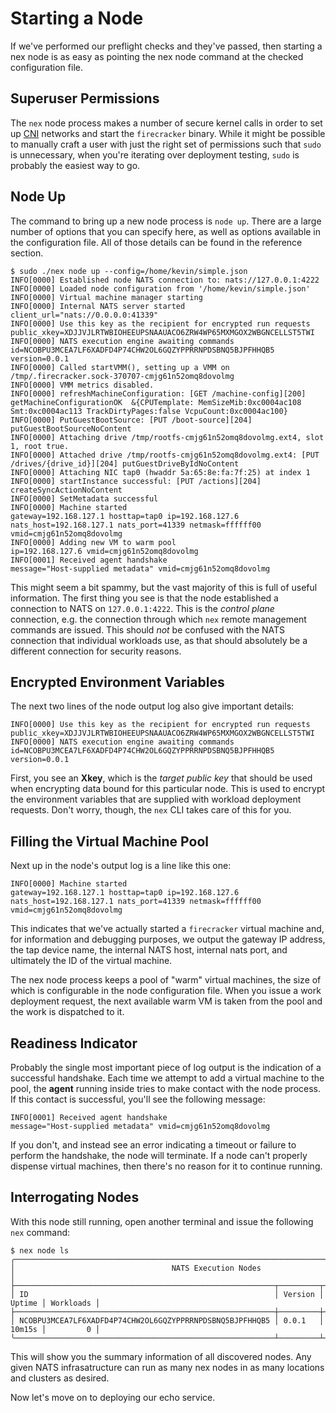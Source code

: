 # Starting a Node
If we've performed our preflight checks and they've passed, then starting a nex node is as easy as pointing the nex node command at the checked configuration file.

## Superuser Permissions
The `nex` node process makes a number of secure kernel calls in order to set up [CNI]() networks and start the `firecracker` binary. While it might be possible to manually craft a user with just the right set of permissions such that `sudo` is unnecessary, when you're iterating over deployment testing, `sudo` is probably the easiest way to go.


## Node Up
The command to bring up a new node process is `node up`. There are a large number of options that you can specify here, as well as options available in the configuration file. All of those details can be found in the reference section.

```
$ sudo ./nex node up --config=/home/kevin/simple.json
INFO[0000] Established node NATS connection to: nats://127.0.0.1:4222 
INFO[0000] Loaded node configuration from '/home/kevin/simple.json' 
INFO[0000] Virtual machine manager starting             
INFO[0000] Internal NATS server started                  client_url="nats://0.0.0.0:41339"
INFO[0000] Use this key as the recipient for encrypted run requests  public_xkey=XDJJVJLRTWBIOHEEUPSNAAUACO6ZRW4WP65MXMGOX2WBGNCELLST5TWI
INFO[0000] NATS execution engine awaiting commands       id=NCOBPU3MCEA7LF6XADFD4P74CHW2OL6GQZYPPRRNPDSBNQ5BJPFHHQB5 version=0.0.1
INFO[0000] Called startVMM(), setting up a VMM on /tmp/.firecracker.sock-370707-cmjg61n52omq8dovolmg 
INFO[0000] VMM metrics disabled.                        
INFO[0000] refreshMachineConfiguration: [GET /machine-config][200] getMachineConfigurationOK  &{CPUTemplate: MemSizeMib:0xc0004ac108 Smt:0xc0004ac113 TrackDirtyPages:false VcpuCount:0xc0004ac100} 
INFO[0000] PutGuestBootSource: [PUT /boot-source][204] putGuestBootSourceNoContent  
INFO[0000] Attaching drive /tmp/rootfs-cmjg61n52omq8dovolmg.ext4, slot 1, root true. 
INFO[0000] Attached drive /tmp/rootfs-cmjg61n52omq8dovolmg.ext4: [PUT /drives/{drive_id}][204] putGuestDriveByIdNoContent  
INFO[0000] Attaching NIC tap0 (hwaddr 5a:65:8e:fa:7f:25) at index 1 
INFO[0000] startInstance successful: [PUT /actions][204] createSyncActionNoContent  
INFO[0000] SetMetadata successful                       
INFO[0000] Machine started                               gateway=192.168.127.1 hosttap=tap0 ip=192.168.127.6 nats_host=192.168.127.1 nats_port=41339 netmask=ffffff00 vmid=cmjg61n52omq8dovolmg
INFO[0000] Adding new VM to warm pool                    ip=192.168.127.6 vmid=cmjg61n52omq8dovolmg
INFO[0001] Received agent handshake                      message="Host-supplied metadata" vmid=cmjg61n52omq8dovolmg
```

This might seem a bit spammy, but the vast majority of this is full of useful information. The first thing you see is that the node established a connection to NATS on `127.0.0.1:4222`. This is the _control plane_ connection, e.g. the connection through which `nex` remote management commands are issued. This should _not_ be confused with the NATS connection that individual workloads use, as that should absolutely be a different connection for security reasons.

## Encrypted Environment Variables
The next two lines of the node output log also give important details:
```
INFO[0000] Use this key as the recipient for encrypted run requests  public_xkey=XDJJVJLRTWBIOHEEUPSNAAUACO6ZRW4WP65MXMGOX2WBGNCELLST5TWI
INFO[0000] NATS execution engine awaiting commands       id=NCOBPU3MCEA7LF6XADFD4P74CHW2OL6GQZYPPRRNPDSBNQ5BJPFHHQB5 version=0.0.1
```
First, you see an **Xkey**, which is the _target public key_ that should be used when encrypting data bound for this particular node. This is used to encrypt the environment variables that are supplied with workload deployment requests. Don't worry, though, the `nex` CLI takes care of this for you.

## Filling the Virtual Machine Pool
Next up in the node's output log is a line like this one:
```
INFO[0000] Machine started                               gateway=192.168.127.1 hosttap=tap0 ip=192.168.127.6 nats_host=192.168.127.1 nats_port=41339 netmask=ffffff00 vmid=cmjg61n52omq8dovolmg
```
This indicates that we've actually started a `firecracker` virtual machine and, for information and debugging purposes, we output the gateway IP address, the tap device name, the internal NATS host, internal nats port, and ultimately the ID of the virtual machine.

The nex node process keeps a pool of "warm" virtual machines, the size of which is configurable in the node configuration file. When you issue a work deployment request, the next available warm VM is taken from the pool and the work is dispatched to it.

## Readiness Indicator
Probably the single most important piece of log output is the indication of a successful handshake. Each time we attempt to add a virtual machine to the pool, the **agent** running inside tries to make contact with the node process. If this contact is successful, you'll see the following message:

```
INFO[0001] Received agent handshake                      message="Host-supplied metadata" vmid=cmjg61n52omq8dovolmg
```

If you don't, and instead see an error indicating a timeout or failure to perform the handshake, the node will terminate. If a node can't properly dispense virtual machines, then there's no reason for it to continue running.

## Interrogating Nodes
With this node still running, open another terminal and issue the following `nex` command:

```
$ nex node ls
╭─────────────────────────────────────────────────────────────────────────────────────────╮
│                                   NATS Execution Nodes                                  │
├──────────────────────────────────────────────────────────┬─────────┬────────┬───────────┤
│ ID                                                       │ Version │ Uptime │ Workloads │
├──────────────────────────────────────────────────────────┼─────────┼────────┼───────────┤
│ NCOBPU3MCEA7LF6XADFD4P74CHW2OL6GQZYPPRRNPDSBNQ5BJPFHHQB5 │ 0.0.1   │ 10m15s │         0 │
╰──────────────────────────────────────────────────────────┴─────────┴────────┴───────────╯
```
This will show you the summary information of all discovered nodes. Any given NATS infrasatructure can run as many nex nodes in as many locations and clusters as desired.

Now let's move on to deploying our echo service.